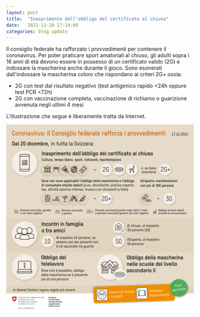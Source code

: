 ```yaml
---
layout: post
title:  "Inasprimento dell'obbligo del certificato al chiuso"
date:   2021-12-20 17:14:00
categories: blog update
---
```

Il consiglio federale ha rafforzato i provvedimenti per contenere il coronavirus. Per poter praticare sport amatoriali al chiuso, gli adulti sopra i 16 anni di età devono essere in possesso di un certificato valido (2G) e indossare la mascherina anche durante il gioco. Sono esonerati dall'indossare la mascherina coloro che rispondano ai criteri 2G+ ossia:
* 2G con test dal risultato negativo (test antigenico rapido <24h oppure test PCR <72h)
* 2G con vaccinazione completa, vaccinazione di richiamo o guarizione avvenuta negli ultimi 4 mesi

L'illustrazione che segue è liberamente tratta da Internet.

![Misure di protezione](/assets/Regole_raccomandazioni_20211220.png)